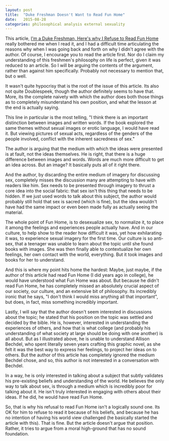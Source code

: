 ```yaml
---
layout: post
title:  "Duke Freshman Doesn't Want to Read Fun Home"
date:   2015-08-28
categories: philosophical analysis external sexuality
---
```



This article, [I'm a Duke Freshman, Here's why I Refuse to Read Fun Home](https://www.washingtonpost.com/posteverything/wp/2015/08/25/im-a-duke-freshman-heres-why-i-refused-to-read-fun-home/) really bothered me when I read it, and I had a difficult time articulating the reasons why when I was going back and forth on why I didn't agree with the author. Of course, I encourage you to read the article first. Nor do I claim my understanding of this freshmen's philosophy on life is perfect, given it was reduced to an article. So I will be arguing the contents of the argument, rather than against him specifically. Probably not necessary to mention that, but o well.

It wasn't quite hypocrisy that is the root of the issue of this article. Its also not quite Doublespeek, though the author definitely seems to have that. More, its the complete naivety with which the author does both those things as to completely misunderstand his own position, and what the lesson at the end is actually saying.

This line in particular is the most telling, "I think there is an important distinction between images and written words. If the book explored the same themes without sexual images or erotic language, I would have read it. But viewing pictures of sexual acts, regardless of the genders of the people involved, conflict with the inherent sacredness of sex."

The author is arguing that the medium with which the ideas were presented is at fault, not the ideas themselves. He is right, that there is a huge difference between images and words. Words are much more difficult to get an idea across. But an image? It basically puts all of it right there.

And the author, by discarding the entire medium of imagery for discussing sex, completely misses the discussion many are attempting to have with readers like him. Sex needs to be presented through imagery to thrust a core idea into the social fabric: that sex isn't this thing that needs to be hidden. If we just used words to talk about this subject, the author would probably still hold that sex is sacred (which is fine), but the idea wouldn't have had the same impact or even been made fully as actually seeing the material.

The whole point of Fun Home, is to desexualize sex, to normalize it, to place it among the feelings and experiences people actually have. And in our culture, to help show to the reader how difficult it was, yet how exhilarating it was, to experience sexual imagery for the first time. Our culture is so anti-sex, that a teenager was unable to learn about the topic until she found books with images. She was then finally able to contextualize her own feelings, her own contact with the world, everything. But it took images and books for her to understand.

And this is where my point hits home the hardest: Maybe, just maybe, if the author of this article had read Fun Home (I did years ago in college), he would have understood what Fun Home was about. But because he didn't read Fun Home, he has completely missed an absolutely crucial aspect of our society, our culture, and an extensive bit of philosophy. Its incredibly ironic that he says, "I don't think I would miss anything all that important", but does, in fact, miss something incredibly important.

Lastly, I will say that the author doesn't seem interested in discussions about the topic; he stated that his position on the topic was settled and decided by the bible. He is, however, interested in understanding the experiences of others, and how that is what college (and probably his understanding of what society at large should be doing with one another) is all about. But as I illustrated above, he is unable to understand Allison Bechdel, who spent literally seven years crafting this graphic novel, as she felt it was the best way to express her feelings, to project her ideas on to others. But the author of this article has completely ignored the medium Bechdel chose, and so, this author is not interested in a conversation with Bechdel.

In a way, he is only interested in talking about a subject that subtly validates his pre-existing beliefs and understanding of the world. He believes the only way to talk about sex, is through a medium which is incredibly poor for talking about it. He isn't truly interested in engaging with others about their ideas. If he did, he would have read Fun Home.

So, that is why his refusal to read Fun Home isn't a logically sound one. Its OK for him to refuse to read it because of his beliefs, and because he has no intention of having his world view challenged (he basically started the article with this). That is fine. But the article doesn't argue that position. Rather, it tries to argue from a moral high-ground that has no sound foundation.
